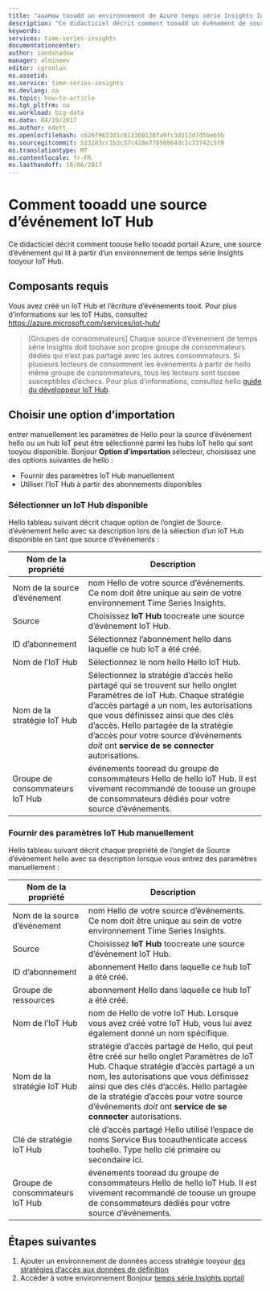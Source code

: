 ```yaml
---
title: "aaaHow tooadd un environnement de Azure temps série Insights IoT Hub événement source tooyour | Documents Microsoft"
description: "Ce didacticiel décrit comment tooadd un événement de source qui est connecté tooan environnement de temps série Insights tooyour IoT Hub"
keywords: 
services: time-series-insights
documentationcenter: 
author: sandshadow
manager: almineev
editor: cgronlun
ms.assetid: 
ms.service: time-series-insights
ms.devlang: na
ms.topic: how-to-article
ms.tgt_pltfrm: na
ms.workload: big-data
ms.date: 04/19/2017
ms.author: edett
ms.openlocfilehash: c626f9653d1c012360120fa9fc3d211d7d5beb5b
ms.sourcegitcommit: 523283cc1b3c37c428e77850964dc1c33742c5f0
ms.translationtype: MT
ms.contentlocale: fr-FR
ms.lasthandoff: 10/06/2017
---
```

# <a name="how-tooadd-an-iot-hub-event-source"></a>Comment tooadd une source d’événement IoT Hub

Ce didacticiel décrit comment toouse hello tooadd portail Azure, une source d’événement qui lit à partir d’un environnement de temps série Insights tooyour IoT Hub.

## <a name="prerequisites"></a>Composants requis

Vous avez créé un IoT Hub et l’écriture d’événements tooit. Pour plus d’informations sur les IoT Hubs, consultez <https://azure.microsoft.com/services/iot-hub/>

> [Groupes de consommateurs] Chaque source d’événement de temps série Insights doit toohave son propre groupe de consommateurs dédiés qui n’est pas partagé avec les autres consommateurs. Si plusieurs lecteurs de consomment les événements à partir de hello même groupe de consommateurs, tous les lecteurs sont toosee susceptibles d’échecs. Pour plus d’informations, consultez hello [guide du développeur IoT Hub](../iot-hub/iot-hub-devguide.md).

## <a name="choose-an-import-option"></a>Choisir une option d’importation

entrer manuellement les paramètres de Hello pour la source d’événement hello ou un hub IoT peut être sélectionné parmi les hubs IoT hello qui sont tooyou disponible.
Bonjour **Option d’importation** sélecteur, choisissez une des options suivantes de hello :

* Fournir des paramètres IoT Hub manuellement
* Utiliser l’IoT Hub à partir des abonnements disponibles

### <a name="select-an-available-iot-hub"></a>Sélectionner un IoT Hub disponible

Hello tableau suivant décrit chaque option de l’onglet de Source d’événement hello avec sa description lors de la sélection d’un IoT Hub disponible en tant que source d’événements :

| Nom de la propriété | Description |
| --- | --- |
| Nom de la source d’événement | nom Hello de votre source d’événements. Ce nom doit être unique au sein de votre environnement Time Series Insights.
| Source | Choisissez **IoT Hub** toocreate une source d’événement IoT Hub.
| ID d’abonnement | Sélectionnez l’abonnement hello dans laquelle ce hub IoT a été créé.
| Nom de l’IoT Hub | Sélectionnez le nom hello Hello IoT Hub.
| Nom de la stratégie IoT Hub | Sélectionnez la stratégie d’accès hello partagé qui se trouvent sur hello onglet Paramètres de IoT Hub. Chaque stratégie d’accès partagé a un nom, les autorisations que vous définissez ainsi que des clés d’accès. Hello partagée de la stratégie d’accès pour votre source d’événements *doit* ont **service de se connecter** autorisations.
| Groupe de consommateurs IoT Hub | événements tooread du groupe de consommateurs Hello de hello IoT Hub. Il est vivement recommandé de toouse un groupe de consommateurs dédiés pour votre source d’événements.

### <a name="provide-iot-hub-settings-manually"></a>Fournir des paramètres IoT Hub manuellement

Hello tableau suivant décrit chaque propriété de l’onglet de Source d’événement hello avec sa description lorsque vous entrez des paramètres manuellement :

| Nom de la propriété | Description |
| --- | --- |
| Nom de la source d’événement | nom Hello de votre source d’événements. Ce nom doit être unique au sein de votre environnement Time Series Insights.
| Source | Choisissez **IoT Hub** toocreate une source d’événement IoT Hub.
| ID d’abonnement | abonnement Hello dans laquelle ce hub IoT a été créé.
| Groupe de ressources | abonnement Hello dans laquelle ce hub IoT a été créé.
| Nom de l’IoT Hub | nom de Hello de votre IoT Hub. Lorsque vous avez créé votre IoT Hub, vous lui avez également donné un nom spécifique.
| Nom de la stratégie IoT Hub | stratégie d’accès partagé de Hello, qui peut être créé sur hello onglet Paramètres de IoT Hub. Chaque stratégie d’accès partagé a un nom, les autorisations que vous définissez ainsi que des clés d’accès. Hello partagée de la stratégie d’accès pour votre source d’événements *doit* ont **service de se connecter** autorisations.
| Clé de stratégie IoT Hub | clé d’accès partagé Hello utilisé l’espace de noms Service Bus tooauthenticate access toohello. Type hello clé primaire ou secondaire ici.
| Groupe de consommateurs IoT Hub | événements tooread du groupe de consommateurs Hello de hello IoT Hub. Il est vivement recommandé de toouse un groupe de consommateurs dédiés pour votre source d’événements.

## <a name="next-steps"></a>Étapes suivantes

1. Ajouter un environnement de données access stratégie tooyour [des stratégies d’accès aux données de définition](time-series-insights-data-access.md)
1. Accéder à votre environnement Bonjour [temps série Insights portail](https://insights.timeseries.azure.com)
